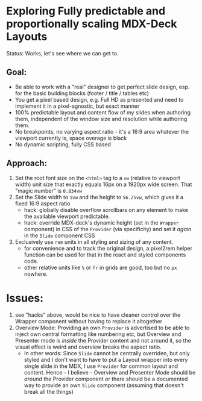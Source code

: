 # Exploring Fully predictable and proportionally scaling MDX-Deck Layouts

Status: Works, let's see where we can get to.

## Goal:

- Be able to work with a "real" designer to get perfect slide design, esp. for the basic building blocks (footer / title / tables etc)
- You get a pixel based design, e.g. Full HD as presented and need to implement it in a pixel-agnostic, but exact manner
- 100% predictable layout and content flow of my slides when authoring them, independent of the window size and resolution while authoring them.
- No breakpoints, no varying aspect ratio - it's a 16:9 area whatever the viewport currently is, space overage is black
- No dynamic scripting, fully CSS based

## Approach:

1.  Set the root font size on the `<html>` tag to a `vw` (relative to viewport width) unit size that exactly equals 16px on a 1920px wide screen. That "magic number" is `0.834vw`
1.  Set the Slide width to `1vw` and the height to `56.25vw`, which gives it a fixed 16:9 aspect ratio
    - hack: globally disable overflow scrollbars on any element to make the available viewport predictable.
    - hack: override MDX-deck's dynamic height (set in the `Wrapper` component) in CSS of the `Provider` (via specificity) and set it _again_ in the `Slide` component CSS
1.  Exclusively use `rem` units in all styling and sizing of any content.
    - for convenience and to track the original design, a pixel2rem helper function can be used for that in the react and styled components code.
    - other relative units like `%` or `fr` in grids are good, too but no `px` nowhere.

# Issues:

1. see "hacks" above, would be nice to have cleaner control over the Wrapper component without having to replace it altogether
1. Overview Mode: Providing an own `Provider` is advertised to be able to inject own central formatting like numbering etc, but Overview and Presenter mode is _inside_ the Provider content and not around it, so the visual effect is weird and overview breaks the aspect ratio.
   - In other words: Since `Slide` cannot be centrally overriden, but only styled and I don't want to have to put a Layout wrapper into every single slide in the MDX, I use `Provider` for common layout and content. Hence - I believe - Overview and Presenter Mode should be _around_ the Provider component or there should be a documented way to provide an own `Slide` component (assuming that doesn't break all the things)
